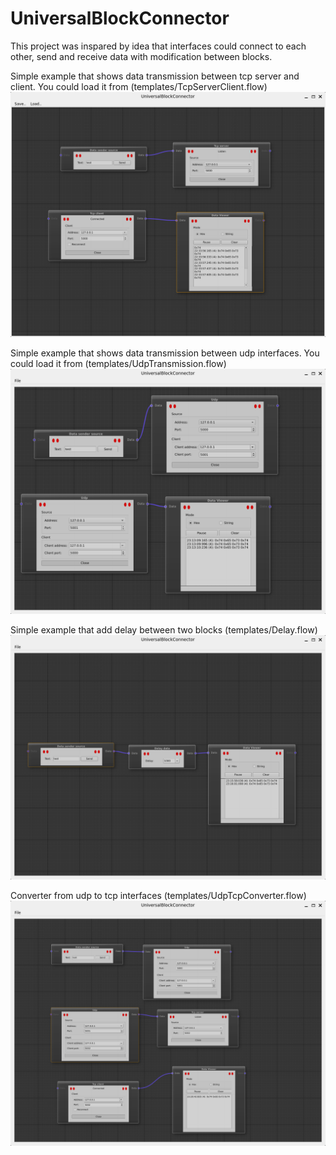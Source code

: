 # UniversalBlockConnector

This project was inspared by idea that interfaces could connect to each other, send and receive data with modification between blocks.

Simple example that shows data transmission between tcp server and client. You could load it from (templates/TcpServerClient.flow)
![TcpExample](images/TcpExample.png)

Simple example that shows data transmission between udp interfaces. You could load it from (templates/UdpTransmission.flow)
![UdpExample](images/UdpTransmission.png)

Simple example that add delay between two blocks (templates/Delay.flow)
![DelayExample](images/DelayExample.png)

Converter from udp to tcp interfaces (templates/UdpTcpConverter.flow)
![UdpTcpExample](images/UdpTcpConverter.png)